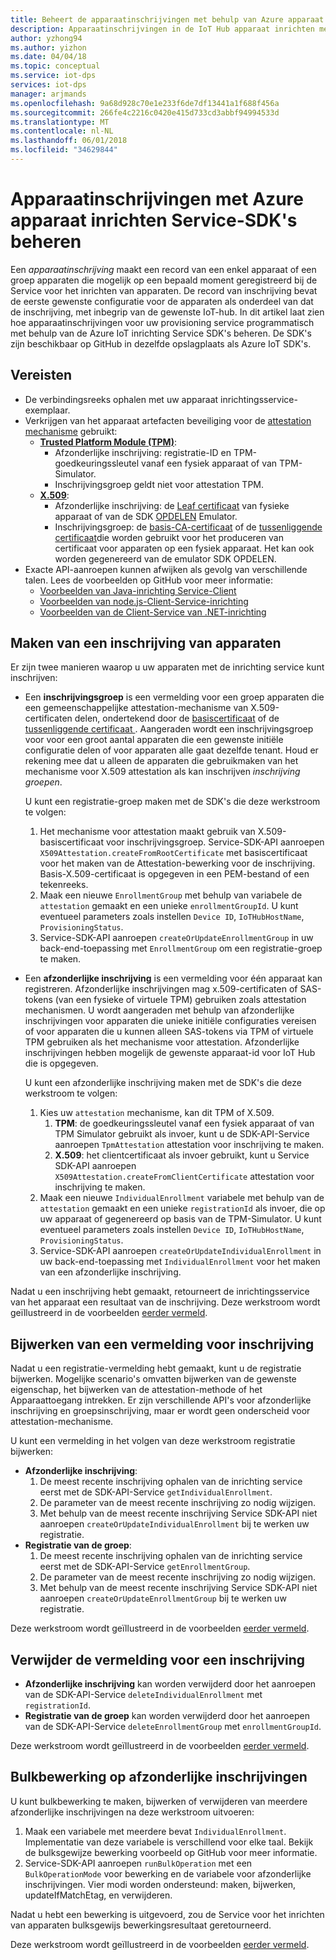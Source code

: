 ```yaml
---
title: Beheert de apparaatinschrijvingen met behulp van Azure apparaat inrichten Service-SDK's | Microsoft Docs
description: Apparaatinschrijvingen in de IoT Hub apparaat inrichten met behulp van de Service-SDK's beheren
author: yzhong94
ms.author: yizhon
ms.date: 04/04/18
ms.topic: conceptual
ms.service: iot-dps
services: iot-dps
manager: arjmands
ms.openlocfilehash: 9a68d928c70e1e233f6de7df13441a1f688f456a
ms.sourcegitcommit: 266fe4c2216c0420e415d733cd3abbf94994533d
ms.translationtype: MT
ms.contentlocale: nl-NL
ms.lasthandoff: 06/01/2018
ms.locfileid: "34629844"
---
```

# <a name="how-to-manage-device-enrollments-with-azure-device-provisioning-service-sdks"></a>Apparaatinschrijvingen met Azure apparaat inrichten Service-SDK's beheren
Een *apparaatinschrijving* maakt een record van een enkel apparaat of een groep apparaten die mogelijk op een bepaald moment geregistreerd bij de Service voor het inrichten van apparaten. De record van inschrijving bevat de eerste gewenste configuratie voor de apparaten als onderdeel van dat de inschrijving, met inbegrip van de gewenste IoT-hub. In dit artikel laat zien hoe apparaatinschrijvingen voor uw provisioning service programmatisch met behulp van de Azure IoT inrichting Service SDK's beheren.  De SDK's zijn beschikbaar op GitHub in dezelfde opslagplaats als Azure IoT SDK's.

## <a name="prerequisites"></a>Vereisten
* De verbindingsreeks ophalen met uw apparaat inrichtingsservice-exemplaar.
* Verkrijgen van het apparaat artefacten beveiliging voor de [attestation mechanisme](concepts-security.md#attestation-mechanism) gebruikt:
    * [**Trusted Platform Module (TPM)**](/azure/iot-dps/concepts-security#trusted-platform-module):
        * Afzonderlijke inschrijving: registratie-ID en TPM-goedkeuringssleutel vanaf een fysiek apparaat of van TPM-Simulator.
        * Inschrijvingsgroep geldt niet voor attestation TPM.
    * [**X.509**](/azure/iot-dps/concepts-security):
        * Afzonderlijke inschrijving: de [Leaf certificaat](/azure/iot-dps/concepts-security#leaf-certificate) van fysieke apparaat of van de SDK [OPDELEN](https://azure.microsoft.com/blog/azure-iot-supports-new-security-hardware-to-strengthen-iot-security/) Emulator.
        * Inschrijvingsgroep: de [basis-CA-certificaat](/azure/iot-dps/concepts-security#root-certificate) of de [tussenliggende certificaat](/azure/iot-dps/concepts-security#intermediate-certificate)die worden gebruikt voor het produceren van certificaat voor apparaten op een fysiek apparaat.  Het kan ook worden gegenereerd van de emulator SDK OPDELEN.
* Exacte API-aanroepen kunnen afwijken als gevolg van verschillende talen. Lees de voorbeelden op GitHub voor meer informatie:
   * [Voorbeelden van Java-inrichting Service-Client](https://github.com/Azure/azure-iot-sdk-java/tree/master/provisioning/provisioning-samples)
   * [Voorbeelden van node.js-Client-Service-inrichting](https://github.com/Azure/azure-iot-sdk-node/tree/master/provisioning/service/samples)
   * [Voorbeelden van de Client-Service van .NET-inrichting](https://github.com/Azure/azure-iot-sdk-csharp/tree/master/provisioning/service/samples)

## <a name="create-a-device-enrollment"></a>Maken van een inschrijving van apparaten
Er zijn twee manieren waarop u uw apparaten met de inrichting service kunt inschrijven:

* Een **inschrijvingsgroep** is een vermelding voor een groep apparaten die een gemeenschappelijke attestation-mechanisme van X.509-certificaten delen, ondertekend door de [basiscertificaat](https://docs.microsoft.com/azure/iot-dps/concepts-security#root-certificate) of de [tussenliggende certificaat ](https://docs.microsoft.com/azure/iot-dps/concepts-security#intermediate-certificate). Aangeraden wordt een inschrijvingsgroep voor voor een groot aantal apparaten die een gewenste initiële configuratie delen of voor apparaten alle gaat dezelfde tenant. Houd er rekening mee dat u alleen de apparaten die gebruikmaken van het mechanisme voor X.509 attestation als kan inschrijven *inschrijving groepen*. 

    U kunt een registratie-groep maken met de SDK's die deze werkstroom te volgen:

    1. Het mechanisme voor attestation maakt gebruik van X.509-basiscertificaat voor inschrijvingsgroep.  Service-SDK-API aanroepen ```X509Attestation.createFromRootCertificate``` met basiscertificaat voor het maken van de Attestation-bewerking voor de inschrijving.  Basis-X.509-certificaat is opgegeven in een PEM-bestand of een tekenreeks.
    1. Maak een nieuwe ```EnrollmentGroup``` met behulp van variabele de ```attestation``` gemaakt en een unieke ```enrollmentGroupId```.  U kunt eventueel parameters zoals instellen ```Device ID```, ```IoTHubHostName```, ```ProvisioningStatus```.
    2. Service-SDK-API aanroepen ```createOrUpdateEnrollmentGroup``` in uw back-end-toepassing met ```EnrollmentGroup``` om een registratie-groep te maken.

* Een **afzonderlijke inschrijving** is een vermelding voor één apparaat kan registreren. Afzonderlijke inschrijvingen mag x.509-certificaten of SAS-tokens (van een fysieke of virtuele TPM) gebruiken zoals attestation mechanismen. U wordt aangeraden met behulp van afzonderlijke inschrijvingen voor apparaten die unieke initiële configuraties vereisen of voor apparaten die u kunnen alleen SAS-tokens via TPM of virtuele TPM gebruiken als het mechanisme voor attestation. Afzonderlijke inschrijvingen hebben mogelijk de gewenste apparaat-id voor IoT Hub die is opgegeven.

    U kunt een afzonderlijke inschrijving maken met de SDK's die deze werkstroom te volgen:
    
    1. Kies uw ```attestation``` mechanisme, kan dit TPM of X.509.
        1. **TPM**: de goedkeuringssleutel vanaf een fysiek apparaat of van TPM Simulator gebruikt als invoer, kunt u de SDK-API-Service aanroepen ```TpmAttestation``` attestation voor inschrijving te maken. 
        2. **X.509**: het clientcertificaat als invoer gebruikt, kunt u Service SDK-API aanroepen ```X509Attestation.createFromClientCertificate``` attestation voor inschrijving te maken.
    2. Maak een nieuwe ```IndividualEnrollment``` variabele met behulp van de ```attestation``` gemaakt en een unieke ```registrationId``` als invoer, die op uw apparaat of gegenereerd op basis van de TPM-Simulator.  U kunt eventueel parameters zoals instellen ```Device ID```, ```IoTHubHostName```, ```ProvisioningStatus```.
    3. Service-SDK-API aanroepen ```createOrUpdateIndividualEnrollment``` in uw back-end-toepassing met ```IndividualEnrollment``` voor het maken van een afzonderlijke inschrijving.

Nadat u een inschrijving hebt gemaakt, retourneert de inrichtingsservice van het apparaat een resultaat van de inschrijving. Deze werkstroom wordt geïllustreerd in de voorbeelden [eerder vermeld](#prerequisites).

## <a name="update-an-enrollment-entry"></a>Bijwerken van een vermelding voor inschrijving

Nadat u een registratie-vermelding hebt gemaakt, kunt u de registratie bijwerken.  Mogelijke scenario's omvatten bijwerken van de gewenste eigenschap, het bijwerken van de attestation-methode of het Apparaattoegang intrekken.  Er zijn verschillende API's voor afzonderlijke inschrijving en groepsinschrijving, maar er wordt geen onderscheid voor attestation-mechanisme.

U kunt een vermelding in het volgen van deze werkstroom registratie bijwerken:
* **Afzonderlijke inschrijving**:
    1. De meest recente inschrijving ophalen van de inrichting service eerst met de SDK-API-Service ```getIndividualEnrollment```.
    2. De parameter van de meest recente inschrijving zo nodig wijzigen. 
    3. Met behulp van de meest recente inschrijving Service SDK-API niet aanroepen ```createOrUpdateIndividualEnrollment``` bij te werken uw registratie.
* **Registratie van de groep**:
    1. De meest recente inschrijving ophalen van de inrichting service eerst met de SDK-API-Service ```getEnrollmentGroup```.
    2. De parameter van de meest recente inschrijving zo nodig wijzigen.
    3. Met behulp van de meest recente inschrijving Service SDK-API niet aanroepen ```createOrUpdateEnrollmentGroup``` bij te werken uw registratie.

Deze werkstroom wordt geïllustreerd in de voorbeelden [eerder vermeld](#prerequisites).

## <a name="remove-an-enrollment-entry"></a>Verwijder de vermelding voor een inschrijving

* **Afzonderlijke inschrijving** kan worden verwijderd door het aanroepen van de SDK-API-Service ```deleteIndividualEnrollment``` met ```registrationId```.
* **Registratie van de groep** kan worden verwijderd door het aanroepen van de SDK-API-Service ```deleteEnrollmentGroup``` met ```enrollmentGroupId```.

Deze werkstroom wordt geïllustreerd in de voorbeelden [eerder vermeld](#prerequisites).

## <a name="bulk-operation-on-individual-enrollments"></a>Bulkbewerking op afzonderlijke inschrijvingen

U kunt bulkbewerking te maken, bijwerken of verwijderen van meerdere afzonderlijke inschrijvingen na deze werkstroom uitvoeren:

1. Maak een variabele met meerdere bevat ```IndividualEnrollment```.  Implementatie van deze variabele is verschillend voor elke taal.  Bekijk de bulksgewijze bewerking voorbeeld op GitHub voor meer informatie.
2. Service-SDK-API aanroepen ```runBulkOperation``` met een ```BulkOperationMode``` voor bewerking en de variabele voor afzonderlijke inschrijvingen. Vier modi worden ondersteund: maken, bijwerken, updateIfMatchEtag, en verwijderen.

Nadat u hebt een bewerking is uitgevoerd, zou de Service voor het inrichten van apparaten bulksgewijs bewerkingsresultaat geretourneerd.

Deze werkstroom wordt geïllustreerd in de voorbeelden [eerder vermeld](#prerequisites).

